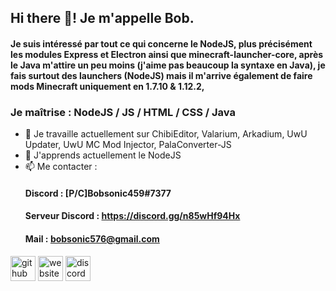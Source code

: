 ## Hi there 👋! Je m'appelle Bob.

#### Je suis intéressé par tout ce qui concerne le NodeJS, plus précisément les modules Express et Electron ainsi que minecraft-launcher-core, après le Java m'attire un peu moins (j'aime pas beaucoup la syntaxe en Java), je fais surtout des launchers (NodeJS) mais il m'arrive également de faire mods Minecraft uniquement en 1.7.10 & 1.12.2,

### Je maîtrise : NodeJS / JS / HTML / CSS / Java

- 🔭 Je travaille actuellement sur ChibiEditor, Valarium, Arkadium, UwU Updater, UwU MC Mod Injector, PalaConverter-JS 
- 🌱 J'apprends actuellement le NodeJS 
- 📫 Me contacter :
  #### Discord : [P/C]Bobsonic459#7377
  #### Serveur Discord : https://discord.gg/n85wHf94Hx
  #### Mail : bobsonic576@gmail.com

[<img src='https://cdn.jsdelivr.net/npm/simple-icons@3.0.1/icons/github.svg' alt='github' height='40'>](https://github.com/BOBsonic459)  [<img src='https://cdn.jsdelivr.net/npm/simple-icons@3.0.1/icons/icloud.svg' alt='website' height='40'>](https://bobsonic.com)   [<img src='https://cdn.jsdelivr.net/npm/simple-icons@3.0.1/icons/discord.svg' alt='discord server' height='40'>](https://discord.gg/n85wHf94Hx) 
